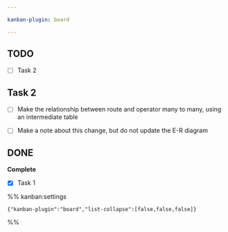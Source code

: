```yaml
---

kanban-plugin: board

---
```


## TODO

- [ ] Task 2


## Task 2

- [ ] Make the relationship between route and operator many to many, using an intermediate table
- [ ] Make a note about this change, but do not update the E-R diagram


## DONE

**Complete**
- [x] Task 1




%% kanban:settings
```
{"kanban-plugin":"board","list-collapse":[false,false,false]}
```
%%